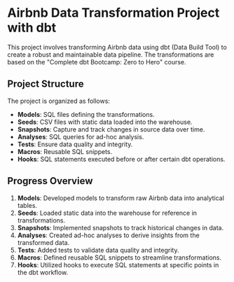 # Airbnb Data Transformation Project with dbt

This project involves transforming Airbnb data using dbt (Data Build Tool) to create a robust and maintainable data pipeline. The transformations are based on the "Complete dbt Bootcamp: Zero to Hero" course.

## Project Structure

The project is organized as follows:

- **Models**: SQL files defining the transformations.
- **Seeds**: CSV files with static data loaded into the warehouse.
- **Snapshots**: Capture and track changes in source data over time.
- **Analyses**: SQL queries for ad-hoc analysis.
- **Tests**: Ensure data quality and integrity.
- **Macros**: Reusable SQL snippets.
- **Hooks**: SQL statements executed before or after certain dbt operations.

## Progress Overview

1. **Models**: Developed models to transform raw Airbnb data into analytical tables.
2. **Seeds**: Loaded static data into the warehouse for reference in transformations.
3. **Snapshots**: Implemented snapshots to track historical changes in data.
4. **Analyses**: Created ad-hoc analyses to derive insights from the transformed data.
5. **Tests**: Added tests to validate data quality and integrity.
6. **Macros**: Defined reusable SQL snippets to streamline transformations.
7. **Hooks**: Utilized hooks to execute SQL statements at specific points in the dbt workflow.
